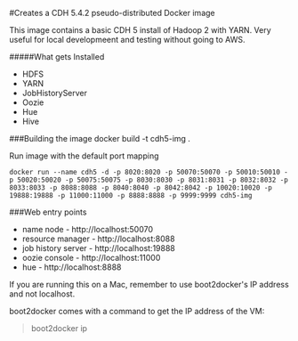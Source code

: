 #Creates a CDH 5.4.2 pseudo-distributed Docker image

This image contains a basic CDH 5 install of Hadoop 2 with YARN. Very useful for local developmeent and testing without going to AWS.

#####What gets Installed
* HDFS
* YARN
* JobHistoryServer
* Oozie
* Hue
* Hive

###Building the image
	docker build -t cdh5-img .

Run image with the default port mapping

    docker run --name cdh5 -d -p 8020:8020 -p 50070:50070 -p 50010:50010 -p 50020:50020 -p 50075:50075 -p 8030:8030 -p 8031:8031 -p 8032:8032 -p 8033:8033 -p 8088:8088 -p 8040:8040 -p 8042:8042 -p 10020:10020 -p 19888:19888 -p 11000:11000 -p 8888:8888 -p 9999:9999 cdh5-img


###Web entry points
* name node - http://localhost:50070
* resource manager - http://localhost:8088
* job history server - http://localhost:19888
* oozie console - http://localhost:11000
* hue - http://localhost:8888

If you are running this on a Mac, remember to use boot2docker's IP address and not localhost.

boot2docker comes with a command to get the IP address of the VM:

> boot2docker ip